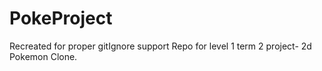 # PokeProject
Recreated for proper gitIgnore support
Repo for level 1 term 2 project- 2d Pokemon Clone.
